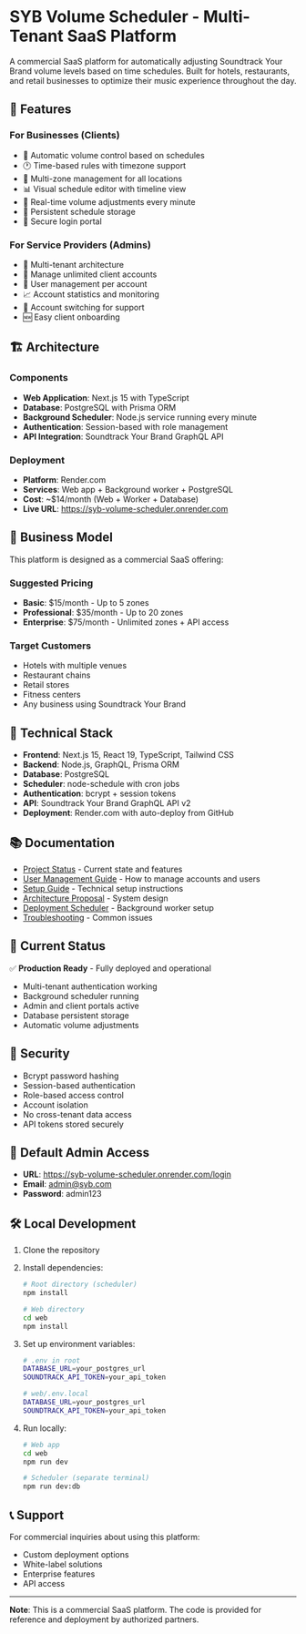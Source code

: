 # SYB Volume Scheduler - Multi-Tenant SaaS Platform

A commercial SaaS platform for automatically adjusting Soundtrack Your Brand volume levels based on time schedules. Built for hotels, restaurants, and retail businesses to optimize their music experience throughout the day.

## 🚀 Features

### For Businesses (Clients)
- 🎵 Automatic volume control based on schedules
- 🕐 Time-based rules with timezone support
- 🏢 Multi-zone management for all locations
- 📊 Visual schedule editor with timeline view
- 🔄 Real-time volume adjustments every minute
- 💾 Persistent schedule storage
- 🔐 Secure login portal

### For Service Providers (Admins)
- 👥 Multi-tenant architecture
- 🏨 Manage unlimited client accounts
- 🔑 User management per account
- 📈 Account statistics and monitoring
- 🔄 Account switching for support
- 🆕 Easy client onboarding

## 🏗️ Architecture

### Components
- **Web Application**: Next.js 15 with TypeScript
- **Database**: PostgreSQL with Prisma ORM
- **Background Scheduler**: Node.js service running every minute
- **Authentication**: Session-based with role management
- **API Integration**: Soundtrack Your Brand GraphQL API

### Deployment
- **Platform**: Render.com
- **Services**: Web app + Background worker + PostgreSQL
- **Cost**: ~$14/month (Web + Worker + Database)
- **Live URL**: https://syb-volume-scheduler.onrender.com

## 💼 Business Model

This platform is designed as a commercial SaaS offering:

### Suggested Pricing
- **Basic**: $15/month - Up to 5 zones
- **Professional**: $35/month - Up to 20 zones
- **Enterprise**: $75/month - Unlimited zones + API access

### Target Customers
- Hotels with multiple venues
- Restaurant chains
- Retail stores
- Fitness centers
- Any business using Soundtrack Your Brand

## 🔧 Technical Stack

- **Frontend**: Next.js 15, React 19, TypeScript, Tailwind CSS
- **Backend**: Node.js, GraphQL, Prisma ORM
- **Database**: PostgreSQL
- **Scheduler**: node-schedule with cron jobs
- **Authentication**: bcrypt + session tokens
- **API**: Soundtrack Your Brand GraphQL API v2
- **Deployment**: Render.com with auto-deploy from GitHub

## 📚 Documentation

- [Project Status](PROJECT_STATUS.md) - Current state and features
- [User Management Guide](USER_MANAGEMENT_GUIDE.md) - How to manage accounts and users
- [Setup Guide](SETUP_GUIDE.md) - Technical setup instructions
- [Architecture Proposal](ARCHITECTURE_PROPOSAL.md) - System design
- [Deployment Scheduler](DEPLOYMENT_SCHEDULER.md) - Background worker setup
- [Troubleshooting](TROUBLESHOOTING.md) - Common issues

## 🚦 Current Status

✅ **Production Ready** - Fully deployed and operational
- Multi-tenant authentication working
- Background scheduler running
- Admin and client portals active
- Database persistent storage
- Automatic volume adjustments

## 🔐 Security

- Bcrypt password hashing
- Session-based authentication
- Role-based access control
- Account isolation
- No cross-tenant data access
- API tokens stored securely

## 👤 Default Admin Access

- **URL**: https://syb-volume-scheduler.onrender.com/login
- **Email**: admin@syb.com
- **Password**: admin123

## 🛠️ Local Development

1. Clone the repository
2. Install dependencies:
   ```bash
   # Root directory (scheduler)
   npm install
   
   # Web directory
   cd web
   npm install
   ```

3. Set up environment variables:
   ```bash
   # .env in root
   DATABASE_URL=your_postgres_url
   SOUNDTRACK_API_TOKEN=your_api_token
   
   # web/.env.local
   DATABASE_URL=your_postgres_url
   SOUNDTRACK_API_TOKEN=your_api_token
   ```

4. Run locally:
   ```bash
   # Web app
   cd web
   npm run dev
   
   # Scheduler (separate terminal)
   npm run dev:db
   ```

## 📞 Support

For commercial inquiries about using this platform:
- Custom deployment options
- White-label solutions
- Enterprise features
- API access

---

**Note**: This is a commercial SaaS platform. The code is provided for reference and deployment by authorized partners.